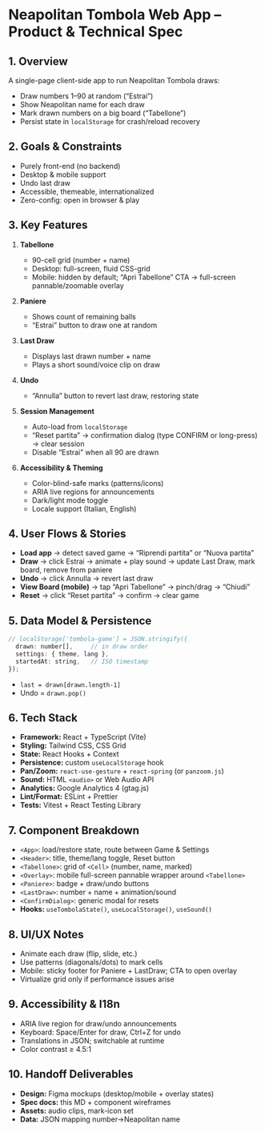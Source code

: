 # Neapolitan Tombola Web App – Product & Technical Spec

## 1. Overview

A single-page client-side app to run Neapolitan Tombola draws:

- Draw numbers 1–90 at random (“Estrai”)
- Show Neapolitan name for each draw
- Mark drawn numbers on a big board (“Tabellone”)
- Persist state in `localStorage` for crash/reload recovery

## 2. Goals & Constraints

- Purely front-end (no backend)
- Desktop & mobile support
- Undo last draw
- Accessible, themeable, internationalized
- Zero-config: open in browser & play

## 3. Key Features

1. **Tabellone**

   - 90-cell grid (number + name)
   - Desktop: full-screen, fluid CSS-grid
   - Mobile: hidden by default; “Apri Tabellone” CTA → full-screen pannable/zoomable overlay

2. **Paniere**

   - Shows count of remaining balls
   - “Estrai” button to draw one at random

3. **Last Draw**

   - Displays last drawn number + name
   - Plays a short sound/voice clip on draw

4. **Undo**

   - “Annulla” button to revert last draw, restoring state

5. **Session Management**

   - Auto-load from `localStorage`
   - “Reset partita” → confirmation dialog (type CONFIRM or long-press) → clear session
   - Disable “Estrai” when all 90 are drawn

6. **Accessibility & Theming**
   - Color-blind-safe marks (patterns/icons)
   - ARIA live regions for announcements
   - Dark/light mode toggle
   - Locale support (Italian, English)

## 4. User Flows & Stories

- **Load app** → detect saved game → “Riprendi partita” or “Nuova partita”
- **Draw** → click Estrai → animate + play sound → update Last Draw, mark board, remove from paniere
- **Undo** → click Annulla → revert last draw
- **View Board (mobile)** → tap “Apri Tabellone” → pinch/drag → “Chiudi”
- **Reset** → click “Reset partita” → confirm → clear game

## 5. Data Model & Persistence

```js
// localStorage['tombola-game'] = JSON.stringify({
  drawn: number[],     // in draw order
  settings: { theme, lang },
  startedAt: string,   // ISO timestamp
});
```

- `last = drawn[drawn.length-1]`
- Undo = `drawn.pop()`

## 6. Tech Stack

- **Framework:** React + TypeScript (Vite)
- **Styling:** Tailwind CSS, CSS Grid
- **State:** React Hooks + Context
- **Persistence:** custom `useLocalStorage` hook
- **Pan/Zoom:** `react-use-gesture` + `react-spring` (or `panzoom.js`)
- **Sound:** HTML `<audio>` or Web Audio API
- **Analytics:** Google Analytics 4 (gtag.js)
- **Lint/Format:** ESLint + Prettier
- **Tests:** Vitest + React Testing Library

## 7. Component Breakdown

- `<App>`: load/restore state, route between Game & Settings
- `<Header>`: title, theme/lang toggle, Reset button
- `<Tabellone>`: grid of `<Cell>` (number, name, marked)
- `<Overlay>`: mobile full-screen pannable wrapper around `<Tabellone>`
- `<Paniere>`: badge + draw/undo buttons
- `<LastDraw>`: number + name + animation/sound
- `<ConfirmDialog>`: generic modal for resets
- **Hooks:** `useTombolaState()`, `useLocalStorage()`, `useSound()`

## 8. UI/UX Notes

- Animate each draw (flip, slide, etc.)
- Use patterns (diagonals/dots) to mark cells
- Mobile: sticky footer for Paniere + LastDraw; CTA to open overlay
- Virtualize grid only if performance issues arise

## 9. Accessibility & I18n

- ARIA live region for draw/undo announcements
- Keyboard: Space/Enter for draw, Ctrl+Z for undo
- Translations in JSON; switchable at runtime
- Color contrast ≥ 4.5:1

## 10. Handoff Deliverables

- **Design:** Figma mockups (desktop/mobile + overlay states)
- **Spec docs:** this MD + component wireframes
- **Assets:** audio clips, mark-icon set
- **Data:** JSON mapping number→Neapolitan name
